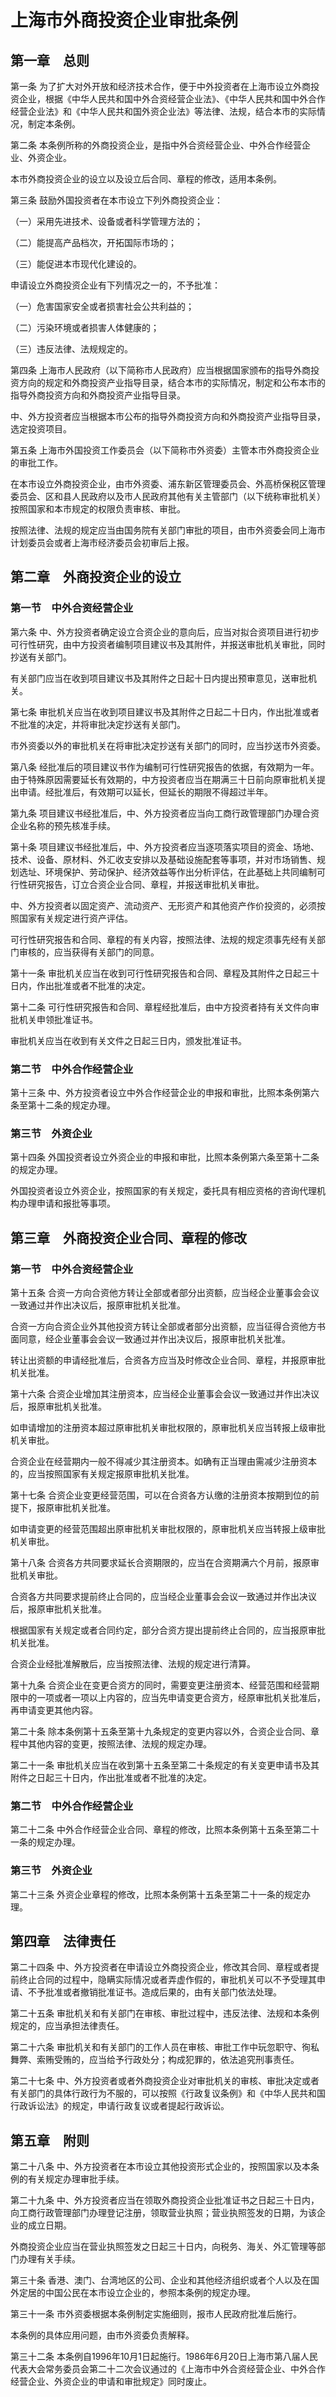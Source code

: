 # 上海市外商投资企业审批条例

<!-- INFO END -->

## 第一章　总则

第一条 为了扩大对外开放和经济技术合作，便于中外投资者在上海市设立外商投资企业，根据《中华人民共和国中外合资经营企业法》、《中华人民共和国中外合作经营企业法》和《中华人民共和国外资企业法》等法律、法规，结合本市的实际情况，制定本条例。

第二条 本条例所称的外商投资企业，是指中外合资经营企业、中外合作经营企业、外资企业。

本市外商投资企业的设立以及设立后合同、章程的修改，适用本条例。

第三条 鼓励外国投资者在本市设立下列外商投资企业：

（一）采用先进技术、设备或者科学管理方法的；

（二）能提高产品档次，开拓国际市场的；

（三）能促进本市现代化建设的。

申请设立外商投资企业有下列情况之一的，不予批准：

（一）危害国家安全或者损害社会公共利益的；

（二）污染环境或者损害人体健康的；

（三）违反法律、法规规定的。

第四条 上海市人民政府（以下简称市人民政府）应当根据国家颁布的指导外商投资方向的规定和外商投资产业指导目录，结合本市的实际情况，制定和公布本市的指导外商投资方向和外商投资产业指导目录。

中、外方投资者应当根据本市公布的指导外商投资方向和外商投资产业指导目录，选定投资项目。

第五条 上海市外国投资工作委员会（以下简称市外资委）主管本市外商投资企业的审批工作。

在本市设立外商投资企业，由市外资委、浦东新区管理委员会、外高桥保税区管理委员会、区和县人民政府以及市人民政府其他有关主管部门（以下统称审批机关）按照国家和本市规定的权限负责审核、审批。

按照法律、法规的规定应当由国务院有关部门审批的项目，由市外资委会同上海市计划委员会或者上海市经济委员会初审后上报。

## 第二章　外商投资企业的设立

### 第一节　中外合资经营企业

第六条 中、外方投资者确定设立合资企业的意向后，应当对拟合资项目进行初步可行性研究，由中方投资者编制项目建议书及其附件，并报送审批机关审批，同时抄送有关部门。

有关部门应当在收到项目建议书及其附件之日起十日内提出预审意见，送审批机关。

第七条 审批机关应当在收到项目建议书及其附件之日起二十日内，作出批准或者不批准的决定，并将审批决定抄送有关部门。

市外资委以外的审批机关在将审批决定抄送有关部门的同时，应当抄送市外资委。

第八条 经批准后的项目建议书作为编制可行性研究报告的依据，有效期为一年。由于特殊原因需要延长有效期的，中方投资者应当在期满三十日前向原审批机关提出申请。经批准后，有效期可以延长，但延长的期限不得超过半年。

第九条 项目建议书经批准后，中、外方投资者应当向工商行政管理部门办理合资企业名称的预先核准手续。

第十条 项目建议书经批准后，中、外方投资者应当逐项落实项目的资金、场地、技术、设备、原材料、外汇收支安排以及基础设施配套等事项，并对市场销售、规划选址、环境保护、劳动保护、经济效益等作出分析评估，在此基础上共同编制可行性研究报告，订立合资企业合同、章程，并报送审批机关审批。

中、外方投资者以固定资产、流动资产、无形资产和其他资产作价投资的，必须按照国家有关规定进行资产评估。

可行性研究报告和合同、章程的有关内容，按照法律、法规的规定须事先经有关部门审核的，应当获得有关部门的同意。

第十一条 审批机关应当在收到可行性研究报告和合同、章程及其附件之日起三十日内，作出批准或者不批准的决定。

第十二条 可行性研究报告和合同、章程经批准后，由中方投资者持有关文件向审批机关申领批准证书。

审批机关应当在收到有关文件之日起三日内，颁发批准证书。

### 第二节　中外合作经营企业

第十三条 中、外方投资者设立中外合作经营企业的申报和审批，比照本条例第六条至第十二条的规定办理。

### 第三节　外资企业

第十四条 外国投资者设立外资企业的申报和审批，比照本条例第六条至第十二条的规定办理。

外国投资者设立外资企业，按照国家的有关规定，委托具有相应资格的咨询代理机构办理申请和报批等事项。

## 第三章　外商投资企业合同、章程的修改

### 第一节　中外合资经营企业

第十五条 合资一方向合资他方转让全部或者部分出资额，应当经企业董事会会议一致通过并作出决议后，报原审批机关批准。

合资一方向合资企业外其他投资方转让全部或者部分出资额，应当征得合资他方书面同意，经企业董事会会议一致通过并作出决议后，报原审批机关批准。

转让出资额的申请经批准后，合资各方应当及时修改企业合同、章程，并报原审批机关批准。

第十六条 合资企业增加其注册资本，应当经企业董事会会议一致通过并作出决议后，报原审批机关批准。

如申请增加的注册资本超过原审批机关审批权限的，原审批机关应当转报上级审批机关审批。

合资企业在经营期内一般不得减少其注册资本。如确有正当理由需减少注册资本的，应当按照国家有关规定报原审批机关批准。

第十七条 合资企业变更经营范围，可以在合资各方认缴的注册资本按期到位的前提下，报原审批机关批准。

如申请变更的经营范围超出原审批机关审批权限的，原审批机关应当转报上级审批机关审批。

第十八条 合资各方共同要求延长合资期限的，应当在合资期满六个月前，报原审批机关审批。

合资各方共同要求提前终止合同的，应当经企业董事会会议一致通过并作出决议后，报原审批机关批准。

根据国家有关规定或者合同约定，部分合资方提出提前终止合同的，应当报原审批机关批准。

合资企业经批准解散后，应当按照法律、法规的规定进行清算。

第十九条 合资企业在变更合资方的同时，需要变更注册资本、经营范围和经营期限中的一项或者一项以上内容的，应当先申请变更合资方，经原审批机关批准后，再申请变更其他内容。

第二十条 除本条例第十五条至第十九条规定的变更内容以外，合资企业合同、章程中其他内容的变更，按照法律、法规的规定办理。

第二十一条 审批机关应当在收到第十五条至第二十条规定的有关变更申请书及其附件之日起三十日内，作出批准或者不批准的决定。

### 第二节　中外合作经营企业

第二十二条 中外合作经营企业合同、章程的修改，比照本条例第十五条至第二十一条的规定办理。

### 第三节　外资企业

第二十三条 外资企业章程的修改，比照本条例第十五条至第二十一条的规定办理。

## 第四章　法律责任

第二十四条 中、外方投资者在申请设立外商投资企业，修改其合同、章程或者提前终止合同的过程中，隐瞒实际情况或者弄虚作假的，审批机关可以不予受理其申请、不予批准或者撤销批准证书。造成后果的，由有关部门依法处理。

第二十五条 审批机关和有关部门在审核、审批过程中，违反法律、法规和本条例规定的，应当承担法律责任。

第二十六条 审批机关和有关部门的工作人员在审核、审批工作中玩忽职守、徇私舞弊、索贿受贿的，应当给予行政处分；构成犯罪的，依法追究刑事责任。

第二十七条 中、外方投资者或者外商投资企业对审批机关的审核、审批决定或者有关部门的具体行政行为不服的，可以按照《行政复议条例》和《中华人民共和国行政诉讼法》的规定，申请行政复议或者提起行政诉讼。

## 第五章　附则

第二十八条 中、外方投资者在本市设立其他投资形式企业的，按照国家以及本条例的有关规定办理审批手续。

第二十九条 中、外方投资者应当在领取外商投资企业批准证书之日起三十日内，向工商行政管理部门办理登记注册，领取营业执照；营业执照签发的日期，为该企业的成立日期。

外商投资企业应当在营业执照签发之日起三十日内，向税务、海关、外汇管理等部门办理有关手续。

第三十条 香港、澳门、台湾地区的公司、企业和其他经济组织或者个人以及在国外定居的中国公民在本市设立企业的，参照本条例的规定办理。

第三十一条 市外资委根据本条例制定实施细则，报市人民政府批准后施行。

本条例的具体应用问题，由市外资委负责解释。

第三十二条 本条例自1996年10月1日起施行。1986年6月20日上海市第八届人民代表大会常务委员会第二十二次会议通过的《上海市中外合资经营企业、中外合作经营企业、外资企业的申请和审批规定》同时废止。

